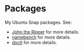 Packages
=============

My Ubuntu Snap packages. See:

- [John the Ripper](https://github.com/magnumripper/JohnTheRipper) for more details.
- [namebench](https://code.google.com/archive/p/namebench) for more details.
- [doctl](https://github.com/digitalocean/doctl) for more details.
